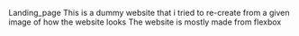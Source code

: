 Landing_page
This is a dummy website that i tried to re-create from a given image of how the website looks
The website is mostly made from flexbox 